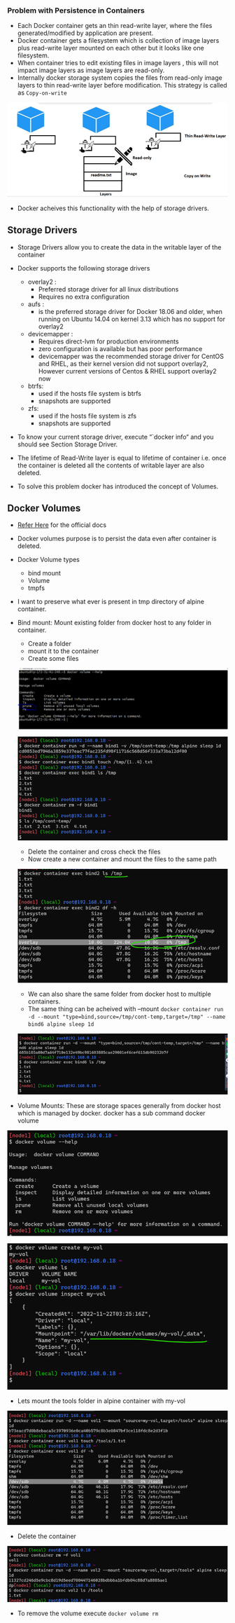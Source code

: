 ### Problem with Persistence in Containers
* Each Docker container gets an thin read-write layer, where the files generated/modified by application are present.
* Docker container gets a filesystem which is collection of image layers plus read-write layer mounted on each other but it looks like one filesystem.
* When container tries to edit existing files in image layers , this will not impact image layers as image layers are read-only.
* Internally docker storage system copies the files from read-only image layers to thin read-write layer before modification. This strategy is called as ``` Copy-on-write ```

![Preview](./Images/docker35.png)

* Docker acheives this functionality with the help of storage drivers.
## Storage Drivers
* Storage Drivers allow you to create the data in the writable layer of the container

* Docker supports the following storage drivers

   * overlay2 :
        * Preferred storage driver for all linux distributions
        * Requires no extra configuration
   * aufs :
        * is the preferred storage driver for Docker 18.06 and older, when running on Ubuntu 14.04 on kernel 3.13 which has no support for overlay2
   * devicemapper :
        * Requires direct-lvm for production environments
        * zero configuration is available but has poor performance
        * devicemapper was the recommended storage driver for CentOS and RHEL, as their kernel version did not support overlay2, However current versions of Centos & RHEL support overlay2 now
   * btrfs:
        * used if the hosts file system is btrfs
        * snapshots are supported
   * zfs:
        * used if the hosts file system is zfs
        * snapshots are supported
* To know your current storage driver, execute “`docker info“ and you should see Section Storage Driver. 

* The lifetime of Read-Write layer is equal to lifetime of container i.e. once the container is deleted all the contents of writable layer are also deleted.
* To solve this problem docker has introduced the concept of Volumes.

## Docker Volumes
* [Refer Here](https://docs.docker.com/storage/volumes/) for the official docs
* Docker volumes purpose is to persist the data even after container is deleted.
* Docker Volume types
    * bind mount
    * Volume
    * tmpfs

* I want to preserve what ever is present in tmp directory of alpine container.
* Bind mount: Mount existing folder from docker host to any folder in container.
    * Create a folder
    * mount it to the container
    * Create some files

    ![Preview](./Images/docker36.PNG)

    ![Preview](./Images/docker37.png)

    * Delete the container and cross check the files
    * Now create a new container and mount the files to the same path

    ![Preview](./Images/docker38.png)

    * We can also share the same folder from docker host to multiple containers.
    * The same thing can be acheived with –mount
     ``` docker container run -d --mount "type=bind,source=/tmp/cont-temp,target=/tmp" --name bind6 alpine sleep 1d ```

     ![Preview](./Images/docker39.png)

* Volume Mounts: These are storage spaces generally from docker host which is managed by docker. docker has a sub command docker volume

![Preview](./Images/docker40.png)

![Preview](./Images/docker41.png)

* Lets mount the tools folder in alpine container with my-vol

![Preview](./Images/docker42.png)

* Delete the container

![Preview](./Images/docker43.png)

* To remove the volume execute ``` docker volume rm ```

